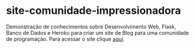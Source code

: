 # site-comunidade-impressionadora
Demonstração de conhecimentos sobre Desenvolvimento Web, Flask, Banco de Dados e Heroku para criar um site de Blog para uma comunidade de programação.
Para acessar o site clique [aqui](https://sitecomunidade-impressionadora.herokuapp.com/).
